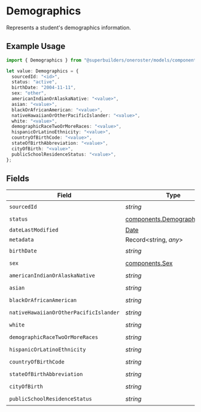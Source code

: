 # Demographics

Represents a student's demographics information.

## Example Usage

```typescript
import { Demographics } from "@superbuilders/oneroster/models/components";

let value: Demographics = {
  sourcedId: "<id>",
  status: "active",
  birthDate: "2004-11-11",
  sex: "other",
  americanIndianOrAlaskaNative: "<value>",
  asian: "<value>",
  blackOrAfricanAmerican: "<value>",
  nativeHawaiianOrOtherPacificIslander: "<value>",
  white: "<value>",
  demographicRaceTwoOrMoreRaces: "<value>",
  hispanicOrLatinoEthnicity: "<value>",
  countryOfBirthCode: "<value>",
  stateOfBirthAbbreviation: "<value>",
  cityOfBirth: "<value>",
  publicSchoolResidenceStatus: "<value>",
};
```

## Fields

| Field                                                                                         | Type                                                                                          | Required                                                                                      | Description                                                                                   |
| --------------------------------------------------------------------------------------------- | --------------------------------------------------------------------------------------------- | --------------------------------------------------------------------------------------------- | --------------------------------------------------------------------------------------------- |
| `sourcedId`                                                                                   | *string*                                                                                      | :heavy_check_mark:                                                                            | N/A                                                                                           |
| `status`                                                                                      | [components.DemographicsStatus](../../models/components/demographicsstatus.md)                | :heavy_check_mark:                                                                            | N/A                                                                                           |
| `dateLastModified`                                                                            | [Date](https://developer.mozilla.org/en-US/docs/Web/JavaScript/Reference/Global_Objects/Date) | :heavy_minus_sign:                                                                            | N/A                                                                                           |
| `metadata`                                                                                    | Record<string, *any*>                                                                         | :heavy_minus_sign:                                                                            | N/A                                                                                           |
| `birthDate`                                                                                   | *string*                                                                                      | :heavy_check_mark:                                                                            | N/A                                                                                           |
| `sex`                                                                                         | [components.Sex](../../models/components/sex.md)                                              | :heavy_check_mark:                                                                            | N/A                                                                                           |
| `americanIndianOrAlaskaNative`                                                                | *string*                                                                                      | :heavy_check_mark:                                                                            | N/A                                                                                           |
| `asian`                                                                                       | *string*                                                                                      | :heavy_check_mark:                                                                            | N/A                                                                                           |
| `blackOrAfricanAmerican`                                                                      | *string*                                                                                      | :heavy_check_mark:                                                                            | N/A                                                                                           |
| `nativeHawaiianOrOtherPacificIslander`                                                        | *string*                                                                                      | :heavy_check_mark:                                                                            | N/A                                                                                           |
| `white`                                                                                       | *string*                                                                                      | :heavy_check_mark:                                                                            | N/A                                                                                           |
| `demographicRaceTwoOrMoreRaces`                                                               | *string*                                                                                      | :heavy_check_mark:                                                                            | N/A                                                                                           |
| `hispanicOrLatinoEthnicity`                                                                   | *string*                                                                                      | :heavy_check_mark:                                                                            | N/A                                                                                           |
| `countryOfBirthCode`                                                                          | *string*                                                                                      | :heavy_check_mark:                                                                            | N/A                                                                                           |
| `stateOfBirthAbbreviation`                                                                    | *string*                                                                                      | :heavy_check_mark:                                                                            | N/A                                                                                           |
| `cityOfBirth`                                                                                 | *string*                                                                                      | :heavy_check_mark:                                                                            | N/A                                                                                           |
| `publicSchoolResidenceStatus`                                                                 | *string*                                                                                      | :heavy_check_mark:                                                                            | N/A                                                                                           |